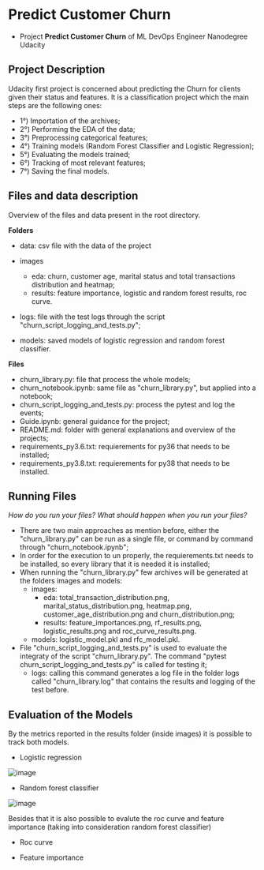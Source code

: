# Predict Customer Churn

- Project **Predict Customer Churn** of ML DevOps Engineer Nanodegree Udacity

## Project Description
Udacity first project is concerned about predicting the Churn for clients given their status and features.
It is a classification project which the main steps are the following ones:

- 1°) Importation of the archives;
- 2°) Performing the EDA of the data;
- 3°) Preprocessing categorical features;
- 4°) Training models (Random Forest Classifier and Logistic Regression);
- 5°) Evaluating the models trained;
- 6°) Tracking of most relevant features;
- 7°) Saving the final models.

## Files and data description
Overview of the files and data present in the root directory.

**Folders**
- data: csv file with the data of the project

- images
  - eda: churn, customer age, marital status and total transactions distribution and heatmap;
  - results: feature importance, logistic and random forest results, roc curve.

- logs: file with the test logs through the script "churn_script_logging_and_tests.py";

- models: saved models of logistic regression and random forest classifier.

**Files**
- churn_library.py: file that process the whole models;
- churn_notebook.ipynb: same file as "churn_library.py", but applied into a notebook;
- churn_script_logging_and_tests.py: process the pytest and log the events;
- Guide.ipynb: general guidance for the project;
- README.md: folder with general explanations and overview of the projects;
- requirements_py3.6.txt: requierements for py36 that needs to be installed;
- requirements_py3.8.txt: requierements for py38 that needs to be installed.


## Running Files
*How do you run your files? What should happen when you run your files?*
  - There are two main approaches as mention before, either the "churn_library.py" can be run as a single file, or command by command through "churn_notebook.ipynb";
  - In order for the execution to un properly, the requierements.txt needs to be installed, so every library that it is needed it is installed;
  - When running the "churn_library.py" few archives will be generated at the folders images and models:
    - images:
      - eda: total_transaction_distribution.png, marital_status_distribution.png, heatmap.png, customer_age_distribution.png and churn_distribution.png;
      - results: feature_importances.png, rf_results.png, logistic_results.png and roc_curve_results.png.
    - models: logistic_model.pkl and rfc_model.pkl.
  - File "churn_script_logging_and_tests.py" is used to evaluate the integraty of the script "churn_library.py". The command "pytest churn_script_logging_and_tests.py" is called for testing it;
    - logs: calling this command generates a log file in the folder logs called "churn_library.log" that contains the results and logging of the test before.

## Evaluation of the Models
By the metrics reported in the results folder (inside images) it is possible to track both models.
- Logistic regression

![image](https://github.com/VD-git/CleanCode/assets/85261454/bfd12631-77bb-4cff-84a9-60ded437d90a)
- Random forest classifier

![image](https://github.com/VD-git/CleanCode/assets/85261454/3f99c863-2ee7-4b44-af1c-811b446b38cc)

Besides that it is also possible to evalute the roc curve and feature importance (taking into consideration random forest classifier)
- Roc curve



- Feature importance





